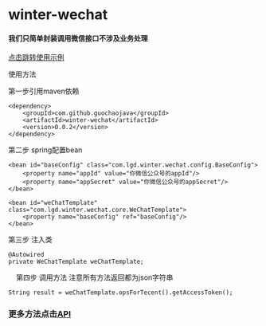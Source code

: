# winter-wechat
#### 我们只简单封装调用微信接口不涉及业务处理

[点击跳转使用示例](https://github.com/guochaojava/winter-wechat-demo)


使用方法

第一步引用maven依赖

    <dependency>
	    <groupId>com.github.guochaojava</groupId>
		<artifactId>winter-wechat</artifactId>
		<version>0.0.2</version>
	</dependency>

第二步 spring配置bean

    <bean id="baseConfig" class="com.lgd.winter.wechat.config.BaseConfig">
        <property name="appId" value="你微信公众号的appId"/>
        <property name="appSecret" value="你微信公众号的appSecret"/>
    </bean>

    <bean id="weChatTemplate" class="com.lgd.winter.wechat.core.WeChatTemplate">
        <property name="baseConfig" ref="baseConfig"/>
    </bean>
第三步 注入类

    @Autowired
    private WeChatTemplate weChatTemplate;
    
第四步 调用方法 注意所有方法返回都为json字符串

    String result = weChatTemplate.opsForTecent().getAccessToken();
    
### 更多方法点击[API](https://blog.guochaojava.com/javadoc/wechat/)